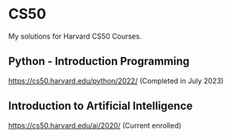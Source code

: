 # CS50
My solutions for Harvard CS50 Courses.

## Python - Introduction Programming
https://cs50.harvard.edu/python/2022/
(Completed in July 2023)

## Introduction to Artificial Intelligence
https://cs50.harvard.edu/ai/2020/
(Current enrolled)
